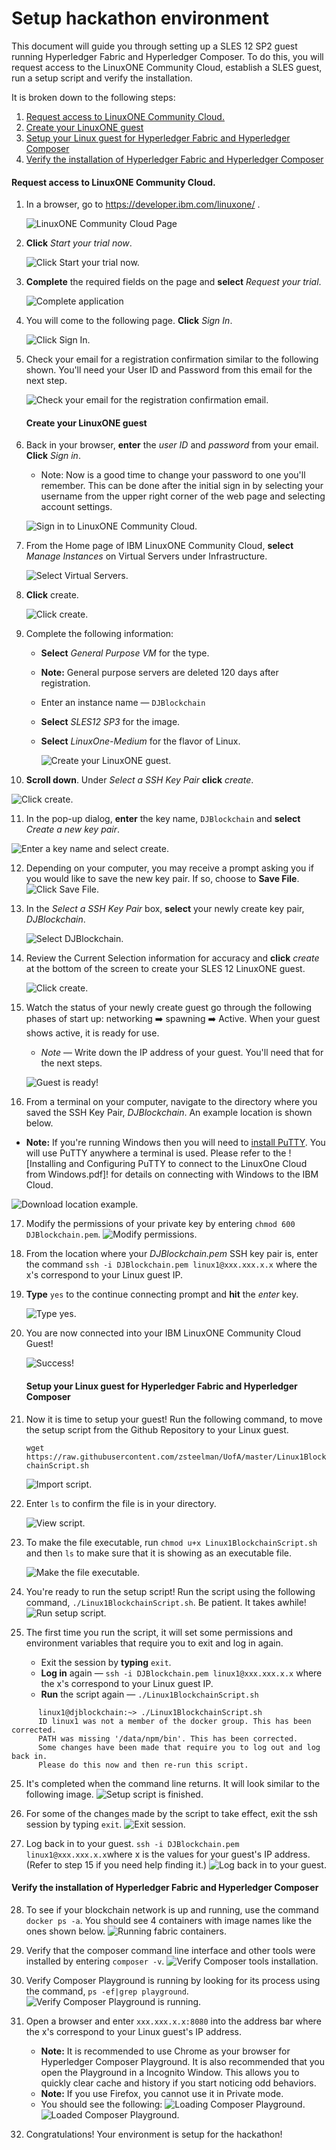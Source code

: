 # Setup hackathon environment

This document will guide you through setting up a SLES 12 SP2 guest running Hyperledger Fabric and Hyperledger Composer. To do this, you will request access to the LinuxONE Community Cloud, establish a SLES guest, run a setup script and verify the installation.



It is broken down to the following steps:

1. [Request access to LinuxONE Community Cloud\.](#request-access-to-linuxone-community-cloud)
2. [Create your LinuxONE guest](#create-your-linuxone-guest)
3. [Setup your Linux guest for Hyperledger Fabric and Hyperledger Composer](#setup-your-linux-guest-for-hyperledger-fabric-and-hyperledger-composer)
4. [Verify the installation of Hyperledger Fabric and Hyperledger Composer](#verify-the-installation-of-hyperledger-fabric-and-hyperledger-composer)

#### Request access to LinuxONE Community Cloud.

1. In a browser, go to https://developer.ibm.com/linuxone/ .

   ![LinuxONE Community Cloud Page](images/CommunityCloudPage.png)

2. **Click** *Start your trial now*.

   ![Click Start your trial now.](images/StartNow.png)

3. **Complete** the required fields on the page and **select** *Request your trial*.

   ![Complete application](images/GuestApplication.png)

4. You will come to the following page. **Click** *Sign In*.

   ![Click Sign In.](images/SignIn.png)

5. Check your email for a registration confirmation similar to the following shown. You'll need your User ID and Password from this email for the next step.

   ![Check your email for the registration confirmation email.](images/RegistrationConfirmationEmail.png)

   #### Create your LinuxONE guest

6. Back in your browser, **enter** the *user ID* and *password* from your email. **Click** *Sign in*.

   - Note: Now is a good time to change your password to one you'll remember. This can be done after the initial sign in by selecting your username from the upper right corner of the web page and selecting account settings.

   ![Sign in to LinuxONE Community Cloud.](images/SignInUserIDPW.png)

7. From the Home page of IBM LinuxONE Community Cloud, **select** *Manage Instances* on Virtual Servers under Infrastructure.

   ![Select Virtual Servers.](images/VirtualServers.png)

8. **Click** create.

   ![Click create.](images/Create.png)

9. Complete the following information:

   - **Select** *General Purpose VM* for the type.

   - **Note:** General purpose servers are deleted 120 days after registration.

   - Enter an instance name — `DJBlockchain`

   - **Select** *SLES12 SP3* for the image.
   
   - **Select** *LinuxOne-Medium* for the flavor of Linux.

     ![Create your LinuxONE guest.](images/configImage.png)

10. **Scroll down**. Under *Select a SSH Key Pair* **click** *create*.

  ![Click create.](images/CreateKeyPair.png)

11. In the pop-up dialog, **enter** the key name, `DJBlockchain` and **select** *Create a new key pair*.

![Enter a key name and select create.](images/KeyPairName.png)

12. Depending on your computer, you may receive a prompt asking you if you would like to save the new key pair. If so, choose to **Save File**.
   ![Click Save File.](images/SaveFile.png)

13. In the *Select a SSH Key Pair* box, **select** your newly create key pair, *DJBlockchain*.

    ![Select DJBlockchain.](images/SelectDJBlockchain.png)

14. Review the Current Selection information for accuracy and **click** *create* at the bottom of the screen to create your SLES 12 LinuxONE guest.

    ![Click create.](images/CreateGuest.png)

15. ​Watch the status of your newly create guest go through the following phases of start up:  networking ➡️ spawning ➡️ Active. When your guest shows active, it is ready for use.

    - *Note* — Write down the IP address of your guest. You'll need that for the next steps.

    ![Guest is ready!](images/StartedGuest.png)

16. From a terminal on your computer, navigate to the directory where you saved the SSH Key Pair, *DJBlockchain*. An example location is shown below.

   * **Note:** If you're running Windows then you will need to [install PuTTY](https://www.chiark.greenend.org.uk/~sgtatham/putty/latest.html). You will use PuTTY anywhere a terminal is used. Please refer to the ![Installing and Configuring PuTTY to connect to the LinuxOne Cloud from Windows.pdf]! for details on connecting with Windows to the IBM Cloud.

   ![Download location example.](images/DownloadDirectory.png)

17. Modify the permissions of your private key by entering `chmod 600 DJBlockchain.pem`.
   ![Modify permissions.](images/SSHKeyPermissions.png)

18. From the location where your *DJBlockchain.pem* SSH key pair is, enter the command `ssh -i DJBlockchain.pem linux1@xxx.xxx.x.x` where the x's correspond to your Linux guest IP.

19. **Type** `yes` to the continue connecting prompt and **hit** the *enter* key.

    ![Type yes.](images/ContinueConnecting.png)

20. You are now connected into your IBM LinuxONE Community Cloud Guest!

    ![Success!](images/CommunityCloudWelcome.png)

    #### Setup your Linux guest for Hyperledger Fabric and Hyperledger Composer

21. Now it is time to setup your guest! Run the following command, to move the setup script from the Github Repository to your Linux guest.

    `wget https://raw.githubusercontent.com/zsteelman/UofA/master/Linux1BlockchainScript.sh`

    ![Import script.](images/WgetSetup.png)

22. Enter `ls` to confirm the file is in your directory. 

    ![View script.](images/Linux1Script.png)

23. To make the file executable, run `chmod u+x Linux1BlockchainScript.sh` and then `ls` to make sure that it is showing as an executable file.

    ![Make the file executable.](images/Linux1ScriptExecutable.png)

24. You're ready to run the setup script! Run the script using the following command, `./Linux1BlockchainScript.sh`. Be patient. It takes awhile!
   ![Run setup script.](images/RunSetupScript.png)

25. The first time you run the script, it will set some permissions and environment variables that require you to exit and log in again. 
    - Exit the session by **typing** `exit`. 
    - **Log in** again —  `ssh -i DJBlockchain.pem linux1@xxx.xxx.x.x` where the x's correspond to your Linux guest IP.
    - **Run** the script again — `./Linux1BlockchainScript.sh`
```
      linux1@djblockchain:~> ./Linux1BlockchainScript.sh 
      ID linux1 was not a member of the docker group. This has been corrected.
      PATH was missing '/data/npm/bin'. This has been corrected.
      Some changes have been made that require you to log out and log back in.
      Please do this now and then re-run this script.
```

25. It's completed when the command line returns. It will look similar to the following image.
   ![Setup script is finished.](images/SetupScriptDone.png)

26. For some of the changes made by the script to take effect, exit the ssh session by typing `exit`.
   ![Exit session.](images/ExitSession.png)

27. Log back in to your guest. `ssh -i DJBlockchain.pem linux1@xxx.xxx.x.x`where x is the values for your guest's IP address. (Refer to step 15 if you need help finding it.)
   ![Log back in to your guest.](images/ReLogin.png)

#### Verify the installation of Hyperledger Fabric and Hyperledger Composer

28. To see if your blockchain network is up and running, use the command `docker ps -a`. You should see 4 containers with image names like the ones shown below.
   ![Running fabric containers.](images/RunningFabricContainers.png)

29. Verify that the composer command line interface and other tools were installed by entering `composer -v`.
   ![Verify Composer tools installation.](images/VerifyComposerCLI.png)

30. Verify Composer Playground is running by looking for its process using the command, `ps -ef|grep playground`. 
   ![Verify Composer Playground is running.](images/VerifyComposerPlaygroundRunning.png)

31. Open a browser and enter `xxx.xxx.x.x:8080` into the address bar where the x's correspond to your Linux guest's IP address. 
    - **Note:** It is recommended to use Chrome as your browser for Hyperledger Composer Playground. It is also recommended that you open the Playground in a Incognito Window. This allows you to quickly clear cache and history if you start noticing odd behaviors.
    - **Note:** If you use Firefox, you cannot use it in Private mode. 
    - You should see the following:
      ![Loading Composer Playground.](images/ComposerPlaygroundUI1.png)
      ![Loaded Composer Playground.](images/ComposerPlaygroundUI2.png)

32. Congratulations! Your environment is setup for the hackathon!
